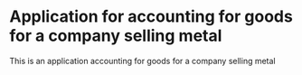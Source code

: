 # Application for accounting for goods for a company selling metal
This is an application accounting for goods for a company selling metal
